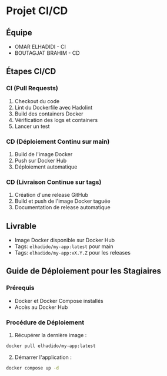 # Projet CI/CD

## Équipe
- OMAR ELHADIDI -  CI
- BOUTAGJAT BRAHIM -  CD


## Étapes CI/CD

### CI (Pull Requests)
1. Checkout du code
2. Lint du Dockerfile avec Hadolint
3. Build des containers Docker
4. Vérification des logs et containers
5. Lancer un test

### CD (Déploiement Continu sur main)
1. Build de l'image Docker
2. Push sur Docker Hub
3. Déploiement automatique

### CD (Livraison Continue sur tags)
1. Création d'une release GitHub
2. Build et push de l'image Docker taguée
3. Documentation de release automatique

## Livrable
- Image Docker disponible sur Docker Hub
- Tags: `elhadido/my-app:latest` pour main
- Tags: `elhadido/my-app:vX.Y.Z` pour les releases

## Guide de Déploiement pour les Stagiaires

### Prérequis
- Docker et Docker Compose installés
- Accès au Docker Hub

### Procédure de Déploiement
1. Récupérer la dernière image :
```bash
docker pull elhadido/my-app:latest
```

2. Démarrer l'application :
```bash
docker compose up -d
```

